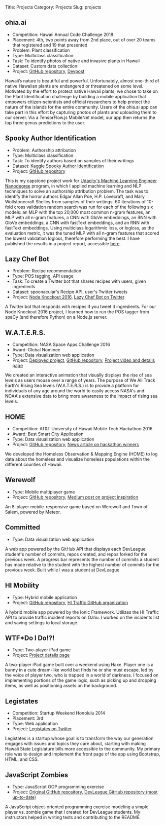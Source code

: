 Title: Projects
Category: Projects
Slug: projects

## ohia.ai
- Competition: Hawaii Annual Code Challenge 2018
- Placement: 4th, two points away from 2nd place, out of over 20 teams that registered and 19 that presented
- Problem: Plant classification
- Type: Multiclass classification
- Task: To identify photos of native and invasive plants in Hawaii
- Dataset: Custom data collection
- Project: <a href="https://github.com/HACC2018/ohia.ai" target="_blank">GitHub repository</a>, <a href="https://devpost.com/software/ohia-ai" target="_blank">Devpost</a>

Hawaii’s nature is beautiful and powerful. Unfortunately, almost one-third of native Hawaiian plants are endangered or threatened on some level. Motivated by the effort to protect native Hawaii plants, we chose to take on the Plant Identification challenge by building a mobile application that empowers citizen-scientists and official researchers to help protect the nature of the islands for the entire community. Users of the ohia.ai app can take part in this effort by capturing photos of plants and uploading them to our server. Via a TensorFlow.js MobileNet model, our app then returns the top three genus predictions to the user.

## Spooky Author Identification
- Problem: Authorship attribution
- Type: Multiclass classification
- Task: To identify authors based on samples of their writings
- Dataset: <a href="https://www.kaggle.com/c/spooky-author-identification/data" target="_blank">Kaggle Spooky Author Identification</a>
- Project: <a href="https://github.com/mrbarbasa/kaggle-spooky-author" target="_blank">GitHub repository</a>

This is my capstone project work for <a href="https://www.udacity.com/course/machine-learning-engineer-nanodegree--nd009t" target="_blank">Udacity's Machine Learning Engineer Nanodegree</a> program, in which I applied machine learning and NLP techniques to solve an authorship attribution problem. The task was to identify the horror authors Edgar Allan Poe, H.P. Lovecraft, and Mary Wollstonecraft Shelley from samples of their writings. 60 iterations of 10-fold cross validation random search was run for each of the following six models: an MLP with the top 20,000 most common n-gram features, an MLP with all n-gram features, a CNN with GloVe embeddings, an RNN with GloVe embeddings, a CNN with fastText embeddings, and an RNN with fastText embeddings. Using multiclass logarithmic loss, or logloss, as the evaluation metric, it was the tuned MLP with all n-gram features that scored the lowest validation logloss, therefore performing the best. I have published the results in a project report, accessible <a href="https://github.com/mrbarbasa/kaggle-spooky-author/blob/master/report/report.pdf" target="_blank">here</a>.

## Lazy Chef Bot
- Problem: Recipe recommendation
- Type: POS tagging, API usage
- Task: To create a Twitter bot that shares recipes with users, given ingredients
- Dataset: spoonacular's Recipe API, user's Twitter tweets
- Project: <a href="https://2016.nodeknockout.com/entries/248-learning-name-processing" target="_blank">Node Knockout 2016</a>, <a href="https://twitter.com/lazychefbot" target="_blank">Lazy Chef Bot on Twitter</a>

A Twitter bot that responds with recipes if you tweet it ingredients. For our Node Knockout 2016 project, I learned how to run the POS tagger from spaCy (and therefore Python) on a Node.js server.

## W.A.T.E.R.S.
- Competition: NASA Space Apps Challenge 2016
- Award: Global Nominee
- Type: Data visualization web application
- Project: <a href="http://lauragonzalezzz.github.io/waters/" target="_blank">Deployed project</a>, <a href="https://github.com/lauragonzalezzz/hi20_nasa_hackathon" target="_blank">GitHub repository</a>, <a href="https://2016.spaceappschallenge.org/challenges/earth/earth-live/projects/w.a.t.e.r.s." target="_blank">Project video and details page</a>

We created an interactive animation that visually displays the rise of sea levels as users mouse over a range of years. The purpose of We All Track Earth's Rising Sea levels (W.A.T.E.R.S.) is to provide a platform for individuals of any age around the world to easily access NASA's and NOAA's extensive data to bring more awareness to the impact of rising sea levels.

## HOME
- Competition: AT&T University of Hawaii Mobile Tech Hackathon 2016
- Award: Best Smart City Application
- Type: Data visualization web application
- Project: <a href="https://github.com/DaDataDudes/HOME" target="_blank">GitHub repository</a>, <a href="https://www.hawaii.edu/news/2016/03/14/uh-tech-students-among-the-winners-at-att-uh-hackathon/" target="_blank">News article on hackathon winners</a>

We developed the Homeless Observation & Mapping Engine (HOME) to log data about the homeless and visualize homeless populations within the different counties of Hawaii.

## Werewolf
- Type: Mobile multiplayer game
- Project: <a href="https://github.com/mrbarbasa/werewolf" target="_blank">GitHub repository</a>, <a href="https://medium.com/@mrbarbasa/project-werewolf-c1b1fc7bcacd" target="_blank">Medium post on project inspiration</a>

An 8-player mobile-responsive game based on Werewolf and Town of Salem, powered by Meteor.

## Committed
- Type: Data visualization web application

A web app powered by the GitHub API that displays each DevLeague student's number of commits, repos created, and repos forked for the previous week. A progress bar represents the number of commits a student has made relative to the student with the highest number of commits for the previous week. Built while I was a student at DevLeague.

## HI Mobility
- Type: Hybrid mobile application
- Project: <a href="https://github.com/hitraffic/mobile" target="_blank">GitHub repository</a>, <a href="https://github.com/hitraffic" target="_blank">HI Traffic GitHub organization</a>

A hybrid mobile app powered by the Ionic Framework. Utilizes the HI Traffic API to provide traffic incident reports on Oahu. I worked on the incidents list and saving settings to local storage.

## WTF*Do I Do!?!
- Type: Two-player iPad game
- Project: <a href="https://globalgamejam.org/2015/games/wtfdo-i-do" target="_blank">Project details page</a>

A two-player iPad game built over a weekend using Haxe. Player one is a bunny in a cute dream-like world but finds he or she must escape, led by the voice of player two, who is trapped in a world of darkness. I focused on implementing portions of the game logic, such as picking up and dropping items, as well as positioning assets on the background.

## Legistates
- Competition: Startup Weekend Honolulu 2014
- Placement: 3rd
- Type: Web application
- Project: <a href="https://twitter.com/legistates" target="_blank">Legistates on Twitter</a>

Legistates is a startup whose goal is to transform the way our generation engages with issues and topics they care about, starting with making Hawaii State Legislature bills more accessible to the community. My primary role was to design and implement the front page of the app using Bootstrap, HTML, and CSS.

## JavaScript Zombies
- Type: JavaScript OOP programming exercise
- Project: <a href="https://github.com/mrbarbasa/js-zombies" target="_blank">Original GitHub repository</a>, <a href="https://github.com/devleague/js-zombies" target="_blank">DevLeague GitHub repository (most up-to-date)</a>

A JavaScript object-oriented programming exercise modeling a simple player vs. zombie game that I created for DevLeague students. My instructors helped in writing tests and contributing to the README.
